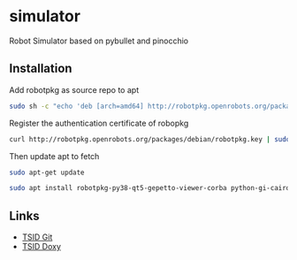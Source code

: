 # simulator

Robot Simulator based on pybullet and pinocchio

## Installation

Add robotpkg as source repo to apt

```bash
sudo sh -c "echo 'deb [arch=amd64] http://robotpkg.openrobots.org/packages/debian/pub $(lsb_release -cs) robotpkg' >> /etc/apt/sources.list.d/robotpkg.list"
```

Register the authentication certificate of robopkg

```bash
curl http://robotpkg.openrobots.org/packages/debian/robotpkg.key | sudo apt-key add -
```

Then update apt to fetch

```bash
sudo apt-get update
```

```bash
sudo apt install robotpkg-py38-qt5-gepetto-viewer-corba python-gi-cairo robotpkg-py38-example-robot-data
```

## Links

* [TSID Git](https://github.com/stack-of-tasks/tsid/wiki)
* [TSID Doxy](https://gepettoweb.laas.fr/doc/stack-of-tasks/tsid/master/doxygen-html/namespacetsid_1_1tasks.html)
